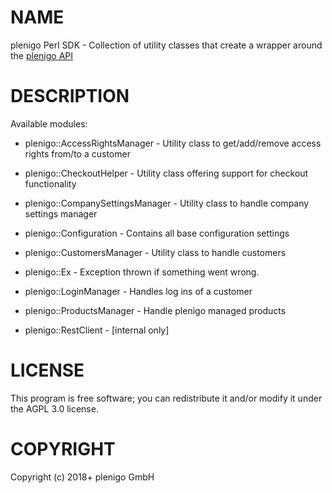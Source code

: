 # NAME
 
plenigo Perl SDK - Collection of utility classes that create a wrapper around the [plenigo API](https://api.plenigo.com)
 
# DESCRIPTION
 
Available modules:
 
- plenigo::AccessRightsManager - Utility class to get/add/remove access rights from/to a customer

- plenigo::CheckoutHelper - Utility class offering support for checkout functionality

- plenigo::CompanySettingsManager - Utility class to handle company settings manager

- plenigo::Configuration - Contains all base configuration settings

- plenigo::CustomersManager - Utility class to handle customers

- plenigo::Ex - Exception thrown if something went wrong.

- plenigo::LoginManager - Handles log ins of a customer

- plenigo::ProductsManager - Handle plenigo managed products

- plenigo::RestClient - [internal only]
  
# LICENSE
 
This program is free software; you can redistribute it and/or modify it under the AGPL 3.0 license.
 
# COPYRIGHT
 
Copyright (c) 2018+ plenigo GmbH
